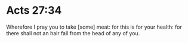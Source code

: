 # Acts 27:34

Wherefore I pray you to take [some] meat: for this is for your health: for there shall not an hair fall from the head of any of you.
